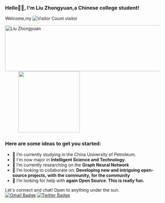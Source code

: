 ### Hello🙏🏻, I'm Liu Zhongyuan,a Chinese college student!
Welcome,my ![Visitor Count](https://profile-counter.glitch.me/Liuzycn/count.svg) visitor  


<img align="left" src="https://media.giphy.com/media/zmiadtrSYNiLYwcXHD/giphy.gif?cid=82a1493bapb94hde9i500kisrmzod4r7iagv6zlytyqh156s&ep=v1_gifs_trending&rid=giphy.gif&ct=g" alt="Liu Zhongyuan" width="600" height="150"/>&nbsp; &nbsp; &nbsp;&nbsp; &nbsp; &nbsp;
<img align="" src="https://media.giphy.com/media/jRf5fsn8G6YaogAWxn/giphy.gif" width="200" height="200"/>
### Here are some ideas to get you started:  
- 🔭 I’m currently studying in the China University of Petroleum.
- 💬 I'm now major in **Intelligent Science and Technology**.
- 🌱 I’m currently researching on the **Graph Neural Network**
- 👯 I’m looking to collaborate on: **Developing new and intriguing open-source projects, with the community, for the community**
- 🤔 I’m looking for help with **again Open Source. This is really fun.**

Let's connect and chat! Open to anything under the sun.   
[![Gmail Badge](https://img.shields.io/badge/-liuzy0158@gmail.com-c14438?style=flat-square&logo=Gmail&logoColor=white&link=mailto:liuzy0158@gmail.com)](mailto:liuzy0158@gmail.com)
[![Twitter Badge](https://img.shields.io/badge/-Liuzy-1ca0f1?style=flat-square&logo=twitter&logoColor=white&link=https://twitter.com/Liudoublefire)](https://twitter.com/Liudoublefire)


